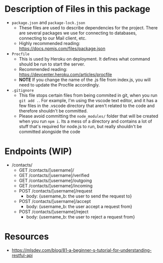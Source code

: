 # Description of Files in this package
* `package.json` and `package-lock.json`
    * These files are used to describe dependencies for the project. There are several packages we use for connecting to databases, connecting to our Mail client, etc.
    * Highly recommended reading: https://docs.npmjs.com/files/package.json
* `Procfile`
    * This is used by Heroku on deployment. It defines what command should be run to start the server.
    * Recommended reading: https://devcenter.heroku.com/articles/procfile
    * **NOTE** If you change the name of the .js file from index.js, you will need to update the Procfile accordingly.
* `.gitignore`
    * This file stops certain files from being commited in git, when you run `git add .`. For example, I'm using the vscode text editor, and it has a few files in the .vscode directory that aren't related to the code and therefore shouldn't be committed. 
    * Please avoid committing the `node_modules/` folder that will be created when you run `npm i`. Its a mess of a directory and contains a lot of stuff that's required for node.js to run, but really shouldn't be committed alongside the code

# Endpoints (WIP)
* /contacts/
   * GET /contacts/[username]/
   * GET /contacts/[username]/verified
   * GET /contacts/[username]/outgoing
   * GET /contacts/[username]/incoming
   * POST /contacts/[username]/request
      * body: {username_b: the user to send the request to}
   * POST /contacts/[username]/accept
      * body: {username_b: the user accept a request from}
   * POST /contacts/[username]/reject
      * body: {username_b: the user to reject a request from}

# Resources
* https://mlsdev.com/blog/81-a-beginner-s-tutorial-for-understanding-restful-api
